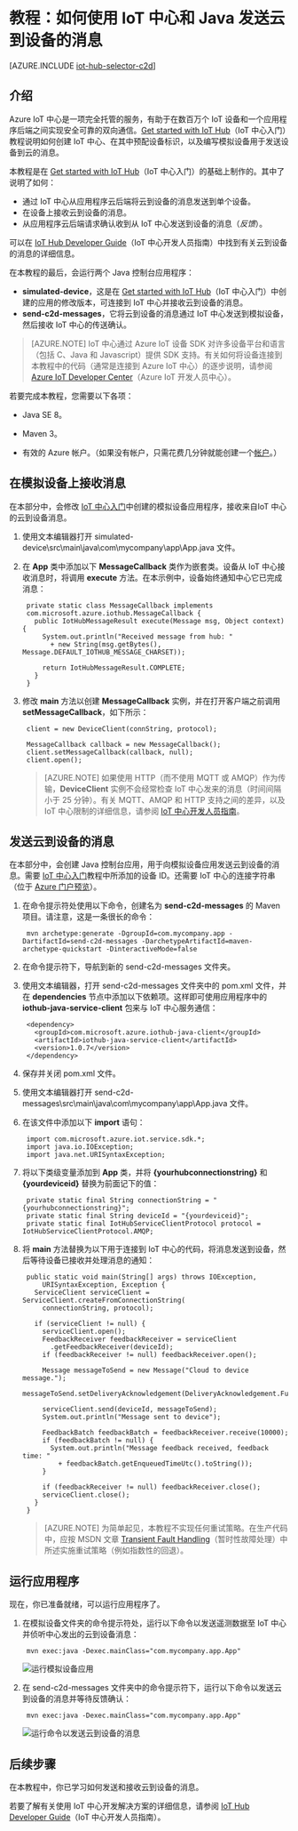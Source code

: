 <properties
	pageTitle="使用 IoT 中心发送云到设备的消息 | Azure"
	description="遵照本教程了解如何将 Azure IoT 中心与 Java 配合使用，以发送云到设备的消息。"
	services="iot-hub"
	documentationCenter="java"
	authors="dominicbetts"
	manager="timlt"
	editor=""/>  


<tags
     ms.service="iot-hub"
     ms.devlang="java"
     ms.topic="article"
     ms.tgt_pltfrm="na"
     ms.workload="na"
     ms.date="09/13/2016"
     wacn.date="01/17/2017"
     ms.author="dobett"/>

# 教程：如何使用 IoT 中心和 Java 发送云到设备的消息

[AZURE.INCLUDE [iot-hub-selector-c2d](../../includes/iot-hub-selector-c2d.md)]

## 介绍

Azure IoT 中心是一项完全托管的服务，有助于在数百万个 IoT 设备和一个应用程序后端之间实现安全可靠的双向通信。[Get started with IoT Hub]（IoT 中心入门）教程说明如何创建 IoT 中心、在其中预配设备标识，以及编写模拟设备用于发送设备到云的消息。

本教程是在 [Get started with IoT Hub]（IoT 中心入门）的基础上制作的。其中了说明了如何：

- 通过 IoT 中心从应用程序云后端将云到设备的消息发送到单个设备。
- 在设备上接收云到设备的消息。
- 从应用程序云后端请求确认收到从 IoT 中心发送到设备的消息（*反馈*）。

可以在 [IoT Hub Developer Guide][IoT Hub Developer Guide - C2D]（IoT 中心开发人员指南）中找到有关云到设备的消息的详细信息。

在本教程的最后，会运行两个 Java 控制台应用程序：

* **simulated-device**，这是在 [Get started with IoT Hub]（IoT 中心入门）中创建的应用的修改版本，可连接到 IoT 中心并接收云到设备的消息。
* **send-c2d-messages**，它将云到设备的消息通过 IoT 中心发送到模拟设备，然后接收 IoT 中心的传送确认。

> [AZURE.NOTE] IoT 中心通过 Azure IoT 设备 SDK 对许多设备平台和语言（包括 C、Java 和 Javascript）提供 SDK 支持。有关如何将设备连接到本教程中的代码（通常是连接到 Azure IoT 中心）的逐步说明，请参阅 [Azure IoT Developer Center]（Azure IoT 开发人员中心）。

若要完成本教程，您需要以下各项：

+ Java SE 8。<br/>

+ Maven 3。<br/>

+ 有效的 Azure 帐户。（如果没有帐户，只需花费几分钟就能创建一个[帐户][lnk-free-trial]。）

## 在模拟设备上接收消息

在本部分中，会修改 [IoT 中心入门]中创建的模拟设备应用程序，接收来自IoT 中心的云到设备消息。

1. 使用文本编辑器打开 simulated-device\\src\\main\\java\\com\\mycompany\\app\\App.java 文件。

2. 在 **App** 类中添加以下 **MessageCallback** 类作为嵌套类。设备从 IoT 中心接收消息时，将调用 **execute** 方法。在本示例中，设备始终通知中心它已完成消息：

    
        private static class MessageCallback implements
        com.microsoft.azure.iothub.MessageCallback {
          public IotHubMessageResult execute(Message msg, Object context) {
            System.out.println("Received message from hub: "
              + new String(msg.getBytes(), Message.DEFAULT_IOTHUB_MESSAGE_CHARSET));
    
            return IotHubMessageResult.COMPLETE;
          }
        }
    

3. 修改 **main** 方法以创建 **MessageCallback** 实例，并在打开客户端之前调用 **setMessageCallback**，如下所示：

    
        client = new DeviceClient(connString, protocol);
    
        MessageCallback callback = new MessageCallback();
        client.setMessageCallback(callback, null);
        client.open();
    

   > [AZURE.NOTE] 如果使用 HTTP（而不使用 MQTT 或 AMQP）作为传输，**DeviceClient** 实例不会经常检查 IoT 中心发来的消息（时间间隔小于 25 分钟）。有关 MQTT、AMQP 和 HTTP 支持之间的差异，以及 IoT 中心限制的详细信息，请参阅 [IoT 中心开发人员指南][IoT Hub Developer Guide - C2D]。

## 发送云到设备的消息

在本部分中，会创建 Java 控制台应用，用于向模拟设备应用发送云到设备的消息。需要 [IoT 中心入门]教程中所添加的设备 ID。还需要 IoT 中心的连接字符串（位于 [Azure 门户预览]）。

1. 在命令提示符处使用以下命令，创建名为 **send-c2d-messages** 的 Maven 项目。请注意，这是一条很长的命令：

    
        mvn archetype:generate -DgroupId=com.mycompany.app -DartifactId=send-c2d-messages -DarchetypeArtifactId=maven-archetype-quickstart -DinteractiveMode=false
    

2. 在命令提示符下，导航到新的 send-c2d-messages 文件夹。

3. 使用文本编辑器，打开 send-c2d-messages 文件夹中的 pom.xml 文件，并在 **dependencies** 节点中添加以下依赖项。这样即可使用应用程序中的 **iothub-java-service-client** 包来与 IoT 中心服务通信：

    
        <dependency>
          <groupId>com.microsoft.azure.iothub-java-client</groupId>
          <artifactId>iothub-java-service-client</artifactId>
          <version>1.0.7</version>
        </dependency>
    

4. 保存并关闭 pom.xml 文件。

5. 使用文本编辑器打开 send-c2d-messages\src\main\java\com\mycompany\app\App.java 文件。

6. 在该文件中添加以下 **import** 语句：

    
        import com.microsoft.azure.iot.service.sdk.*;
        import java.io.IOException;
        import java.net.URISyntaxException;
    

7. 将以下类级变量添加到 **App** 类，并将 **{yourhubconnectionstring}** 和 **{yourdeviceid}** 替换为前面记下的值：

    
        private static final String connectionString = "{yourhubconnectionstring}";
        private static final String deviceId = "{yourdeviceid}";
        private static final IotHubServiceClientProtocol protocol = IotHubServiceClientProtocol.AMQP;
    
    
8. 将 **main** 方法替换为以下用于连接到 IoT 中心的代码，将消息发送到设备，然后等待设备已接收并处理消息的通知：

    
        public static void main(String[] args) throws IOException,
            URISyntaxException, Exception {
          ServiceClient serviceClient = ServiceClient.createFromConnectionString(
            connectionString, protocol);
          
          if (serviceClient != null) {
            serviceClient.open();
            FeedbackReceiver feedbackReceiver = serviceClient
              .getFeedbackReceiver(deviceId);
            if (feedbackReceiver != null) feedbackReceiver.open();
    
            Message messageToSend = new Message("Cloud to device message.");
            messageToSend.setDeliveryAcknowledgement(DeliveryAcknowledgement.Full);
    
            serviceClient.send(deviceId, messageToSend);
            System.out.println("Message sent to device");
    
            FeedbackBatch feedbackBatch = feedbackReceiver.receive(10000);
            if (feedbackBatch != null) {
              System.out.println("Message feedback received, feedback time: "
                + feedbackBatch.getEnqueuedTimeUtc().toString());
            }
    
            if (feedbackReceiver != null) feedbackReceiver.close();
            serviceClient.close();
          }
        }
    

    > [AZURE.NOTE] 为简单起见，本教程不实现任何重试策略。在生产代码中，应按 MSDN 文章 [Transient Fault Handling]（暂时性故障处理）中所述实施重试策略（例如指数性的回退）。

## 运行应用程序

现在，你已准备就绪，可以运行应用程序了。

1. 在模拟设备文件夹的命令提示符处，运行以下命令以发送遥测数据至 IoT 中心并侦听中心发出的云到设备消息：

    
        mvn exec:java -Dexec.mainClass="com.mycompany.app.App" 
    

    ![运行模拟设备应用][img-simulated-device]

2. 在 send-c2d-messages 文件夹中的命令提示符下，运行以下命令以发送云到设备的消息并等待反馈确认：

    
        mvn exec:java -Dexec.mainClass="com.mycompany.app.App"
    

    ![运行命令以发送云到设备的消息][img-send-command]

## 后续步骤

在本教程中，你已学习如何发送和接收云到设备的消息。

<!-- To see examples of complete end-to-end solutions that use IoT Hub, see [Azure IoT Suite]. -->

若要了解有关使用 IoT 中心开发解决方案的详细信息，请参阅 [IoT Hub Developer Guide]（IoT 中心开发人员指南）。


<!-- Images -->
[img-simulated-device]: ./media/iot-hub-java-java-c2d/receivec2d.png
[img-send-command]: ./media/iot-hub-java-java-c2d/sendc2d.png
<!-- Links -->

[Get started with IoT Hub]: /documentation/articles/iot-hub-java-java-getstarted/
[IoT 中心入门]: /documentation/articles/iot-hub-java-java-getstarted/
[IoT Hub Developer Guide - C2D]: /documentation/articles/iot-hub-devguide-messaging/
[IoT Hub Developer Guide]: /documentation/articles/iot-hub-devguide/
[Azure IoT Developer Center]: /develop/iot
[lnk-free-trial]: /pricing/1rmb-trial/

[Transient Fault Handling]: https://msdn.microsoft.com/zh-cn/library/hh680901(v=pandp.50).aspx
[Azure 门户预览]: https://portal.azure.cn
[Azure IoT Suite]: /documentation/services/iot-suite/

<!---HONumber=Mooncake_Quality_Review_0117_2017-->